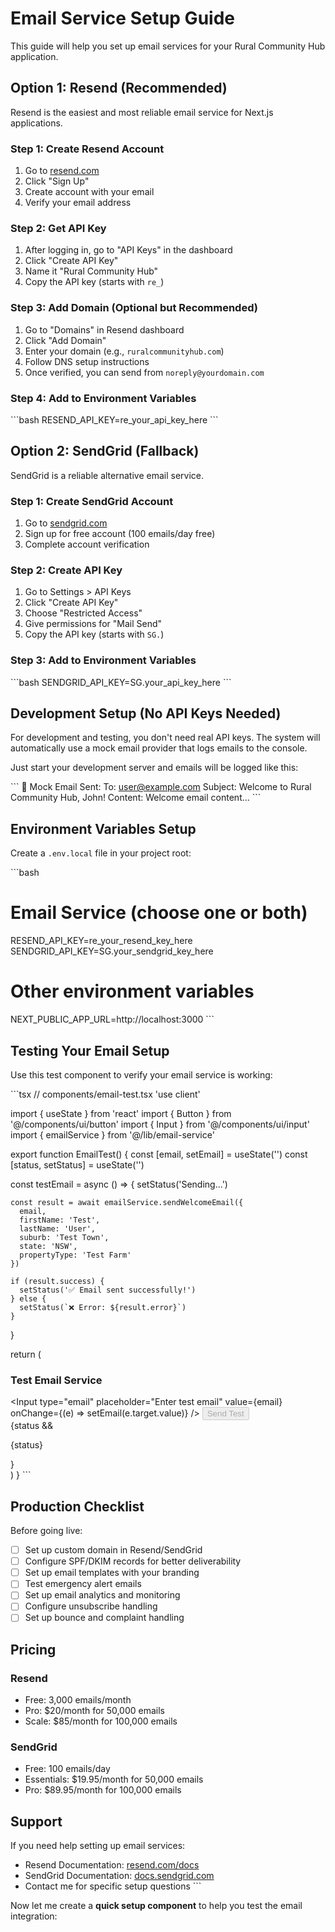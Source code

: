 # Email Service Setup Guide

This guide will help you set up email services for your Rural Community Hub application.

## Option 1: Resend (Recommended)

Resend is the easiest and most reliable email service for Next.js applications.

### Step 1: Create Resend Account
1. Go to [resend.com](https://resend.com)
2. Click "Sign Up" 
3. Create account with your email
4. Verify your email address

### Step 2: Get API Key
1. After logging in, go to "API Keys" in the dashboard
2. Click "Create API Key"
3. Name it "Rural Community Hub"
4. Copy the API key (starts with `re_`)

### Step 3: Add Domain (Optional but Recommended)
1. Go to "Domains" in Resend dashboard
2. Click "Add Domain"
3. Enter your domain (e.g., `ruralcommunityhub.com`)
4. Follow DNS setup instructions
5. Once verified, you can send from `noreply@yourdomain.com`

### Step 4: Add to Environment Variables
\`\`\`bash
RESEND_API_KEY=re_your_api_key_here
\`\`\`

## Option 2: SendGrid (Fallback)

SendGrid is a reliable alternative email service.

### Step 1: Create SendGrid Account
1. Go to [sendgrid.com](https://sendgrid.com)
2. Sign up for free account (100 emails/day free)
3. Complete account verification

### Step 2: Create API Key
1. Go to Settings > API Keys
2. Click "Create API Key"
3. Choose "Restricted Access"
4. Give permissions for "Mail Send"
5. Copy the API key (starts with `SG.`)

### Step 3: Add to Environment Variables
\`\`\`bash
SENDGRID_API_KEY=SG.your_api_key_here
\`\`\`

## Development Setup (No API Keys Needed)

For development and testing, you don't need real API keys. The system will automatically use a mock email provider that logs emails to the console.

Just start your development server and emails will be logged like this:

\`\`\`
📧 Mock Email Sent:
To: user@example.com
Subject: Welcome to Rural Community Hub, John!
Content: Welcome email content...
\`\`\`

## Environment Variables Setup

Create a `.env.local` file in your project root:

\`\`\`bash
# Email Service (choose one or both)
RESEND_API_KEY=re_your_resend_key_here
SENDGRID_API_KEY=SG.your_sendgrid_key_here

# Other environment variables
NEXT_PUBLIC_APP_URL=http://localhost:3000
\`\`\`

## Testing Your Email Setup

Use this test component to verify your email service is working:

\`\`\`tsx
// components/email-test.tsx
'use client'

import { useState } from 'react'
import { Button } from '@/components/ui/button'
import { Input } from '@/components/ui/input'
import { emailService } from '@/lib/email-service'

export function EmailTest() {
  const [email, setEmail] = useState('')
  const [status, setStatus] = useState('')

  const testEmail = async () => {
    setStatus('Sending...')
    
    const result = await emailService.sendWelcomeEmail({
      email,
      firstName: 'Test',
      lastName: 'User',
      suburb: 'Test Town',
      state: 'NSW',
      propertyType: 'Test Farm'
    })

    if (result.success) {
      setStatus('✅ Email sent successfully!')
    } else {
      setStatus(`❌ Error: ${result.error}`)
    }
  }

  return (
    <div className="p-4 border rounded-lg">
      <h3 className="font-semibold mb-2">Test Email Service</h3>
      <div className="flex gap-2">
        <Input
          type="email"
          placeholder="Enter test email"
          value={email}
          onChange={(e) => setEmail(e.target.value)}
        />
        <Button onClick={testEmail} disabled={!email}>
          Send Test
        </Button>
      </div>
      {status && <p className="mt-2 text-sm">{status}</p>}
    </div>
  )
}
\`\`\`

## Production Checklist

Before going live:

- [ ] Set up custom domain in Resend/SendGrid
- [ ] Configure SPF/DKIM records for better deliverability
- [ ] Set up email templates with your branding
- [ ] Test emergency alert emails
- [ ] Set up email analytics and monitoring
- [ ] Configure unsubscribe handling
- [ ] Set up bounce and complaint handling

## Pricing

### Resend
- Free: 3,000 emails/month
- Pro: $20/month for 50,000 emails
- Scale: $85/month for 100,000 emails

### SendGrid
- Free: 100 emails/day
- Essentials: $19.95/month for 50,000 emails
- Pro: $89.95/month for 100,000 emails

## Support

If you need help setting up email services:
- Resend Documentation: [resend.com/docs](https://resend.com/docs)
- SendGrid Documentation: [docs.sendgrid.com](https://docs.sendgrid.com)
- Contact me for specific setup questions
\`\`\`

Now let me create a **quick setup component** to help you test the email integration:
